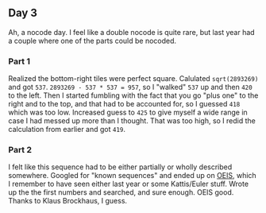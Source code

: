 ## Day 3

Ah, a nocode day. I feel like a double nocode is quite rare, but last year had a
couple where one of the parts could be nocoded.

### Part 1

Realized the bottom-right tiles were perfect square. Calulated `sqrt(2893269)`
and got `537`. `2893269 - 537 * 537 = 957`, so I "walked" `537` up and then `420`
to the left. Then I started fumbling with the fact that you go "plus one" to the
right and to the top, and that had to be accounted for, so I guessed `418` which
was too low. Increased guess to `425` to give myself a wide range in case I had
messed up more than I thought. That was too high, so I redid the calculation
from earlier and got `419`.

### Part 2

I felt like this sequence had to be either partially or wholly described
somewhere. Googled for "known sequences" and ended up on
[OEIS](https://oeis.org/), which I remember to have seen either last year or
some Kattis/Euler stuff. Wrote up the the first numbers and searched, and sure
enough. OEIS good. Thanks to Klaus Brockhaus, I guess.

